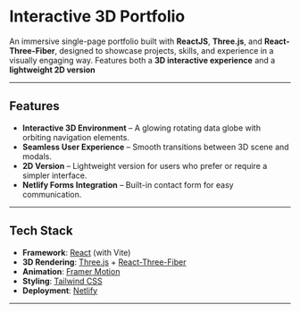 #  Interactive 3D Portfolio

An immersive single-page portfolio built with **ReactJS**, **Three.js**, and **React-Three-Fiber**, designed to showcase projects, skills, and experience in a visually engaging way. Features both a **3D interactive experience** and a **lightweight 2D version**

---

##  Features

- **Interactive 3D Environment** – A glowing rotating data globe with orbiting navigation elements.
- **Seamless User Experience** – Smooth transitions between 3D scene and modals.
- **2D  Version** – Lightweight version for users who prefer or require a simpler interface.
- **Netlify Forms Integration** – Built-in contact form for easy communication.

---

##  Tech Stack

- **Framework**: [React](https://react.dev/) (with Vite)
- **3D Rendering**: [Three.js](https://threejs.org/) + [React-Three-Fiber](https://docs.pmnd.rs/react-three-fiber/getting-started/introduction)
- **Animation**: [Framer Motion](https://www.framer.com/motion/)
- **Styling**: [Tailwind CSS](https://tailwindcss.com/)
- **Deployment**: [Netlify](https://www.netlify.com/)

---
